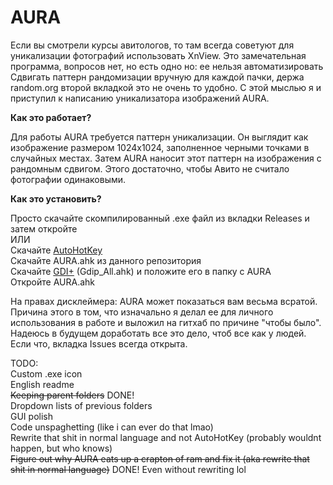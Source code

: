# AURA
Если вы смотрели курсы авитологов, то там всегда советуют для уникализации фотографий использовать XnView. Это замечательная программа, вопросов нет, но есть одно но: ее нельзя автоматизировать  
Сдвигать паттерн рандомизации вручную для каждой пачки, держа random.org второй вкладкой это не очень то удобно. С этой мыслью я и приступил к написанию уникализатора изображений AURA.

<b>Как это работает?</b>  

Для работы AURA требуется паттерн уникализации. Он выглядит как изображение размером 1024х1024, заполненное черными точками в случайных местах. Затем AURA наносит этот паттерн на изображения с рандомным сдвигом. Этого достаточно, чтобы Авито не считало фотографии одинаковыми.

<b>Как это установить?</b>  

Просто скачайте скомпилированный .exe файл из вкладки Releases и затем откройте  
ИЛИ  
Скачайте [AutoHotKey](https://autohotkey.com)  
Скачайте AURA.ahk из данного репозитория  
Скачайте [GDI+](https://www.autohotkey.com/boards/viewtopic.php?t=6517) (Gdip_All.ahk) и положите его в папку с AURA  
Откройте AURA.ahk  
  
На правах дисклеймера: AURA может показаться вам весьма всратой. Причина этого в том, что изначально я делал ее для личного использования в работе и выложил на гитхаб по причине "чтобы было". Надеюсь в будущем доработать все это дело, чтоб все как у людей. Если что, вкладка Issues всегда открыта.  
  
TODO:  
Custom .exe icon  
English readme  
~~Keeping parent folders~~ DONE!   
Dropdown lists of previous folders  
GUI polish  
Code unspaghetting  (like i can ever do that lmao)   
Rewrite that shit in normal language and not AutoHotKey (probably wouldnt happen, but who knows)   
~~Figure out why AURA eats up a crapton of ram and fix it (aka rewrite that shit in normal language)~~ DONE! Even without rewriting lol   
